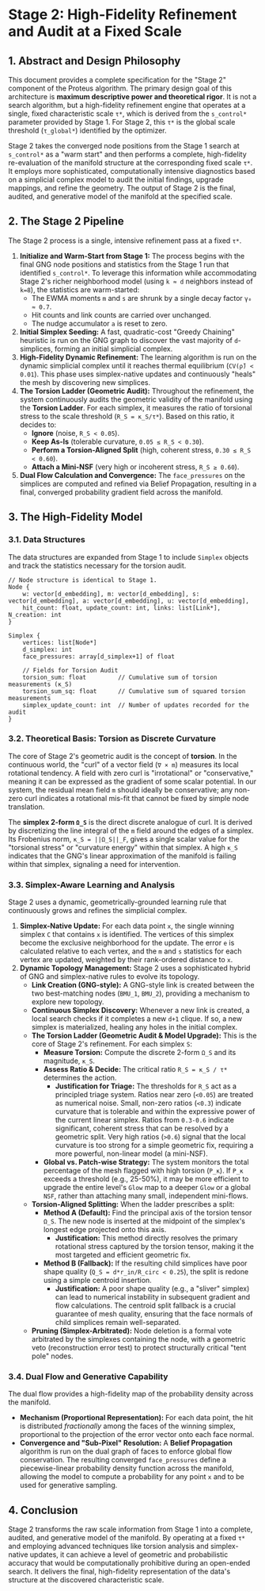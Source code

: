# Stage 2: High-Fidelity Refinement and Audit at a Fixed Scale

## 1. Abstract and Design Philosophy

This document provides a complete specification for the "Stage 2" component of the Proteus algorithm. The primary design goal of this architecture is **maximum descriptive power and theoretical rigor**. It is not a search algorithm, but a high-fidelity refinement engine that operates at a single, fixed characteristic scale `τ*`, which is derived from the `s_control*` parameter provided by Stage 1. For Stage 2, this `τ*` is the global scale threshold (`τ_global*`) identified by the optimizer.

Stage 2 takes the converged node positions from the Stage 1 search at `s_control*` as a "warm start" and then performs a complete, high-fidelity re-evaluation of the manifold structure at the corresponding fixed scale `τ*`. It employs more sophisticated, computationally intensive diagnostics based on a simplicial complex model to audit the initial findings, upgrade mappings, and refine the geometry. The output of Stage 2 is the final, audited, and generative model of the manifold at the specified scale.

## 2. The Stage 2 Pipeline

The Stage 2 process is a single, intensive refinement pass at a fixed `τ*`.

1.  **Initialize and Warm-Start from Stage 1:** The process begins with the final GNG node positions and statistics from the Stage 1 run that identified `s_control*`. To leverage this information while accommodating Stage 2's richer neighborhood model (using `k ≈ d` neighbors instead of `k=8`), the statistics are warm-started:
    - The EWMA moments `m` and `s` are shrunk by a single decay factor `γ₀ ≈ 0.7`.
    - Hit counts and link counts are carried over unchanged.
    - The nudge accumulator `a` is reset to zero.
2.  **Initial Simplex Seeding:** A fast, quadratic-cost "Greedy Chaining" heuristic is run on the GNG graph to discover the vast majority of `d`-simplices, forming an initial simplicial complex.
3.  **High-Fidelity Dynamic Refinement:** The learning algorithm is run on the dynamic simplicial complex until it reaches thermal equilibrium (`CV(ρ̃) < 0.01`). This phase uses simplex-native updates and continuously "heals" the mesh by discovering new simplices.
4.  **The Torsion Ladder (Geometric Audit):** Throughout the refinement, the system continuously audits the geometric validity of the manifold using the **Torsion Ladder**. For each simplex, it measures the ratio of torsional stress to the scale threshold (`R_S = κ_S/τ*`). Based on this ratio, it decides to:
    - **Ignore** (noise, `R_S < 0.05`).
    - **Keep As-Is** (tolerable curvature, `0.05 ≤ R_S < 0.30`).
    - **Perform a Torsion-Aligned Split** (high, coherent stress, `0.30 ≤ R_S < 0.60`).
    - **Attach a Mini-NSF** (very high or incoherent stress, `R_S ≥ 0.60`).
5.  **Dual Flow Calculation and Convergence:** The `face_pressures` on the simplices are computed and refined via Belief Propagation, resulting in a final, converged probability gradient field across the manifold.

## 3. The High-Fidelity Model

### 3.1. Data Structures

The data structures are expanded from Stage 1 to include `Simplex` objects and track the statistics necessary for the torsion audit.

```
// Node structure is identical to Stage 1.
Node {
    w: vector[d_embedding], m: vector[d_embedding], s: vector[d_embedding], a: vector[d_embedding], u: vector[d_embedding],
    hit_count: float, update_count: int, links: list[Link*], N_creation: int
}

Simplex {
    vertices: list[Node*]
    d_simplex: int
    face_pressures: array[d_simplex+1] of float

    // Fields for Torsion Audit
    torsion_sum: float         // Cumulative sum of torsion measurements (κ_S)
    torsion_sum_sq: float      // Cumulative sum of squared torsion measurements
    simplex_update_count: int  // Number of updates recorded for the audit
}
```

### 3.2. Theoretical Basis: Torsion as Discrete Curvature

The core of Stage 2's geometric audit is the concept of **torsion**. In the continuous world, the "curl" of a vector field (`∇ × m`) measures its local rotational tendency. A field with zero curl is "irrotational" or "conservative," meaning it can be expressed as the gradient of some scalar potential. In our system, the residual mean field `m` should ideally be conservative; any non-zero curl indicates a rotational mis-fit that cannot be fixed by simple node translation.

The **simplex 2-form `Ω_S`** is the direct discrete analogue of curl. It is derived by discretizing the line integral of the `m` field around the edges of a simplex. Its Frobenius norm, `κ_S = ||Ω_S||_F`, gives a single scalar value for the "torsional stress" or "curvature energy" within that simplex. A high `κ_S` indicates that the GNG's linear approximation of the manifold is failing within that simplex, signaling a need for intervention.

### 3.3. Simplex-Aware Learning and Analysis

Stage 2 uses a dynamic, geometrically-grounded learning rule that continuously grows and refines the simplicial complex.

1.  **Simplex-Native Update:** For each data point `x`, the single winning simplex `C` that contains `x` is identified. The vertices of this simplex become the exclusive neighborhood for the update. The error `e` is calculated relative to each vertex, and the `m` and `s` statistics for each vertex are updated, weighted by their rank-ordered distance to `x`.
2.  **Dynamic Topology Management:** Stage 2 uses a sophisticated hybrid of GNG and simplex-native rules to evolve its topology.
    - **Link Creation (GNG-style):** A GNG-style link is created between the two best-matching nodes (`BMU_1`, `BMU_2`), providing a mechanism to explore new topology.
    - **Continuous Simplex Discovery:** Whenever a new link is created, a local search checks if it completes a new `d+1` clique. If so, a new simplex is materialized, healing any holes in the initial complex.
    - **The Torsion Ladder (Geometric Audit & Model Upgrade):** This is the core of Stage 2's refinement. For each simplex `S`:
      - **Measure Torsion:** Compute the discrete 2-form `Ω_S` and its magnitude, `κ_S`.
      - **Assess Ratio & Decide:** The critical ratio `R_S = κ_S / τ*` determines the action.
        - **Justification for Triage:** The thresholds for `R_S` act as a principled triage system. Ratios near zero (`<0.05`) are treated as numerical noise. Small, non-zero ratios (`<0.3`) indicate curvature that is tolerable and within the expressive power of the current linear simplex. Ratios from `0.3-0.6` indicate significant, coherent stress that can be resolved by a geometric split. Very high ratios (`>0.6`) signal that the local curvature is too strong for a simple geometric fix, requiring a more powerful, non-linear model (a mini-NSF).
      - **Global vs. Patch-wise Strategy:** The system monitors the total percentage of the mesh flagged with high torsion (`P_κ`). If `P_κ` exceeds a threshold (e.g., 25-50%), it may be more efficient to upgrade the entire level's `Glow` map to a deeper `Glow` or a global `NSF`, rather than attaching many small, independent mini-flows.
    - **Torsion-Aligned Splitting:** When the ladder prescribes a split:
      - **Method A (Default):** Find the principal axis of the torsion tensor `Ω_S`. The new node is inserted at the midpoint of the simplex's longest edge projected onto this axis.
        - **Justification:** This method directly resolves the primary rotational stress captured by the torsion tensor, making it the most targeted and efficient geometric fix.
      - **Method B (Fallback):** If the resulting child simplices have poor shape quality (`Q_S = d*r_in/R_circ < 0.25`), the split is redone using a simple centroid insertion.
        - **Justification:** A poor shape quality (e.g., a "sliver" simplex) can lead to numerical instability in subsequent gradient and flow calculations. The centroid split fallback is a crucial guarantee of mesh quality, ensuring that the face normals of child simplices remain well-separated.
    - **Pruning (Simplex-Arbitrated):** Node deletion is a formal vote arbitrated by the simplexes containing the node, with a geometric veto (reconstruction error test) to protect structurally critical "tent pole" nodes.

### 3.4. Dual Flow and Generative Capability

The dual flow provides a high-fidelity map of the probability density across the manifold.

- **Mechanism (Proportional Representation):** For each data point, the hit is distributed _fractionally_ among the faces of the winning simplex, proportional to the projection of the error vector onto each face normal.
- **Convergence and "Sub-Pixel" Resolution:** A **Belief Propagation** algorithm is run on the dual graph of faces to enforce global flow conservation. The resulting converged `face_pressures` define a piecewise-linear probability density function across the manifold, allowing the model to compute a probability for any point `x` and to be used for generative sampling.

## 4. Conclusion

Stage 2 transforms the raw scale information from Stage 1 into a complete, audited, and generative model of the manifold. By operating at a fixed `τ*` and employing advanced techniques like torsion analysis and simplex-native updates, it can achieve a level of geometric and probabilistic accuracy that would be computationally prohibitive during an open-ended search. It delivers the final, high-fidelity representation of the data's structure at the discovered characteristic scale.
